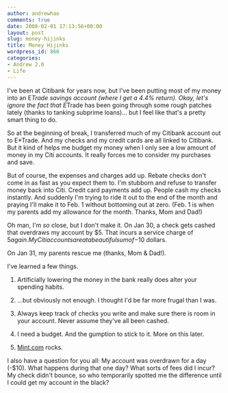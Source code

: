 ```yaml
---
author: andrewhao
comments: true
date: 2008-02-01 17:13:56+00:00
layout: post
slug: money-hijinks
title: Money Hijinks
wordpress_id: 860
categories:
- Andrew 2.0
- Life
---
```


I've been at Citibank for years now, but I've been putting most of my money into an E*Trade savings account (where I get a 4.4% return). Okay, let's ignore the fact that E*Trade has been going through some rough patches lately (thanks to tanking subprime loans)... but I feel like that's a pretty smart thing to do.

So at the beginning of break, I transferred much of my Citibank account out to E*Trade. And my checks and my credit cards are all linked to Citibank. But it kind of helps me budget my money when I only see a low amount of money in my Citi accounts. It really forces me to consider my purchases and save.

But of course, the expenses and charges add up. Rebate checks don't come in as fast as you expect them to. I'm stubborn and refuse to transfer money back into Citi. Credit card payments add up. People cash my checks instantly. And suddenly I'm trying to ride it out to the end of the month and praying I'll make it to Feb. 1 without bottoming out at zero. (Feb. 1 is when my parents add my allowance for the month. Thanks, Mom and Dad!)

Oh man, I'm _so_ close, but I don't make it. On Jan 30, a check gets cashed that overdraws my account by $5. That incurs a service charge of $5 again. My Citi accounts are at a beautiful sum of -$10 dollars.

On Jan 31, my parents rescue me (thanks, Mom & Dad!).

I've learned a few things.



	
  1. Artificially lowering the money in the bank really does alter your spending habits.

	
  2. ...but obviously not enough. I thought I'd be far more frugal than I was.

	
  3. Always keep track of checks you write and make sure there is room in your account. Never assume they've all been cashed.

	
  4. I need a budget. And the gumption to stick to it. More on this later.

	
  5. [Mint.com](http://www.mint.com) rocks.


I also have a question for you all: My account was overdrawn for a day (-$10). What happens during that one day? What sorts of fees did I incur? My check didn't bounce, so who temporarily spotted me the difference until I could get my account in the black?
